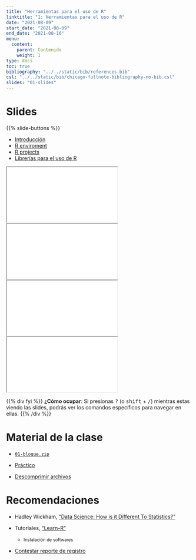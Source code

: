 ```yaml
---
title: "Herramientas para el uso de R"
linktitle: "1: Herramientas para el uso de R"
date: "2021-08-09"
start_date: "2021-08-09"
end_date: "2021-08-16"
menu:
  content:
    parent: Contenido
    weight: 1
type: docs
toc: true
bibliography: "../../static/bib/references.bib"
csl: "../../static/bib/chicago-fullnote-bibliography-no-bib.csl"
slides: "01-slides"
---
```


# Slides

{{% slide-buttons %}}

<ul class="nav nav-tabs" id="slide-tabs" role="tablist">
<li class="nav-item">
<a class="nav-link active" id="introducción-tab" data-toggle="tab" href="#introducción" role="tab" aria-controls="introducción" aria-selected="true">Introducción</a>
</li>
<li class="nav-item">
<a class="nav-link" id="r-enviroment-tab" data-toggle="tab" href="#r-enviroment" role="tab" aria-controls="r-enviroment" aria-selected="false">R enviroment</a>
</li>
<li class="nav-item">
<a class="nav-link" id="r-projects-tab" data-toggle="tab" href="#r-projects" role="tab" aria-controls="r-projects" aria-selected="false">R projects</a>
</li>
<li class="nav-item">
<a class="nav-link" id="librerías-para-el-uso-de-r-tab" data-toggle="tab" href="#librerías-para-el-uso-de-r" role="tab" aria-controls="librerías-para-el-uso-de-r" aria-selected="false">Librerías para el uso de R</a>
</li>
</ul>

<div id="slide-tabs" class="tab-content">

<div id="introducción" class="tab-pane fade show active" role="tabpanel" aria-labelledby="introducción-tab">

<div class="embed-responsive embed-responsive-16by9">

<iframe class="embed-responsive-item" src="/slides/01-slides.html#class-details">
</iframe>

</div>

</div>

<div id="r-enviroment" class="tab-pane fade" role="tabpanel" aria-labelledby="r-enviroment-tab">

<div class="embed-responsive embed-responsive-16by9">

<iframe class="embed-responsive-item" src="/slides/01-slides.html#renv">
</iframe>

</div>

</div>

<div id="r-projects" class="tab-pane fade" role="tabpanel" aria-labelledby="r-projects-tab">

<div class="embed-responsive embed-responsive-16by9">

<iframe class="embed-responsive-item" src="/slides/01-slides.html#rcom">
</iframe>

</div>

</div>

<div id="librerías-para-el-uso-de-r" class="tab-pane fade" role="tabpanel" aria-labelledby="librerías-para-el-uso-de-r-tab">

<div class="embed-responsive embed-responsive-16by9">

<iframe class="embed-responsive-item" src="/slides/01-slides.html#rpack">
</iframe>

</div>

</div>

</div>

{{% div fyi %}}
**¿Cómo ocupar**: Si presionas <kbd>?</kbd> (o <kbd>shift</kbd> + <kbd>/</kbd>) mientras estas viendo las slides, podrás ver los comandos específicos para navegar en ellas.
{{% /div %}}

# Material de la clase

-   [<i class="fas fa-file-archive"></i> `01-bloque.zip`](https://github.com/learn-R/02-class/raw/main/01-bloque.zip)

-   [<i class="fas fa-laptop-code"></i> Práctico](https://learn-r-uah.netlify.app/example/01-practico/)

-   [<i class="fas fa-file-o"></i> Descomprimir archivos](/resource/unzipping)

# Recomendaciones

-   <i class="fas fa-book"></i> Hadley Wickham, [“Data Science: How is it Different To Statistics?”](http://bulletin.imstat.org/2014/09/data-science-how-is-it-different-to-statistics%E2%80%89/)

-   <i class="fab fa-youtube"></i> Tutoriales, [“Learn-R”](https://www.youtube.com/watch?v=UOoMzaWOQJA)

    -   <small>Instalación de softwares</small>

-   <i class="fas fa-external-link-square-alt"></i> [Contestar reporte de registro](https://learn-r.formr.org)
